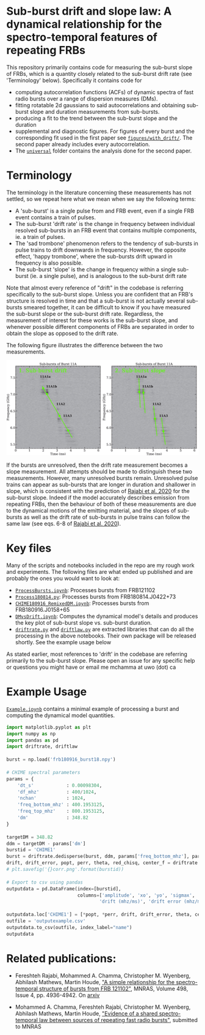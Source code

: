 # Sub-burst drift and slope law: A dynamical relationship for the spectro-temporal features of repeating FRBs

This repository primarily contains code for measuring the sub-burst slope of FRBs, which is a quantity closely related to the sub-burst drift rate (see 'Terminology' below). Specifically it contains code for

* computing autocorrelation functions (ACFs) of dynamic spectra of fast radio bursts over a range of dispersion measures (DMs).
* fitting rotatable 2d gaussians to said autocorrelations and obtaining sub-burst slope and duration measurements from sub-bursts.
* producing a fit to the trend between the sub-burst slope and the duration
* supplemental and diagnostic figures. For figures of every burst and the corresponding fit used in the first paper see [`figures/with_drift/`](https://github.com/mef51/sadtrombone/tree/master/figures/with_drift). The second paper already includes every autocorrelation.
* The [`universal`](https://github.com/mef51/sadtrombone/tree/master/universal) folder contains the analysis done for the second paper.

# Terminology

The terminology in the literature concerning these measurements has not settled, so we repeat here what we mean when we say the following terms:

* A 'sub-burst' is a single pulse from and FRB event, even if a single FRB event contains a train of pulses.
* The sub-burst 'drift rate' is the change in frequency between individual resolved sub-bursts in an FRB event that contains multiple components, ie. a train of pulses.
* The 'sad trombone' phenomenon refers to the tendency of sub-bursts in pulse trains to drift downwards in frequency. However, the opposite effect, 'happy trombone', where the sub-bursts drift upward in frequency is also possible.
* The sub-burst 'slope' is the change in frequency within a single sub-burst (ie. a single pulse), and is analogous to the sub-burst drift rate

Note that almost every reference of "drift" in the codebase is referring specifically to the sub-burst slope. Unless you are confident that an FRB's structure is resolved in time and that a sub-burst is not actually several sub-bursts smeared together, it can be difficult to know if you have measured the sub-burst slope or the sub-burst drift rate. Regardless, the measurement of interest for these works is the sub-burst slope, and whenever possible different components of FRBs are separated in order to obtain the slope as opposed to the drift rate.

The following figure illustrates the difference between the two measurements.

![measurement diagram](figures/measurements_fig.png)

If the bursts are unresolved, then the drift rate measurement becomes a slope measurement. All attempts should be made to distinguish these two measurements. However, many unresolved bursts remain. Unresolved pulse trains can appear as sub-bursts that are longer in duration and shallower in slope, which is consistent with the prediction of [Rajabi et al. 2020](https://arxiv.org/abs/2008.02395) for the sub-burst slope. Indeed if the model accurately describes emission from repeating FRBs, then the behaviour of both of these measurements are due to the dynamical motions of the emitting material, and the slopes of sub-bursts as well as the drift rate of sub-bursts in pulse trains can follow the same law (see eqs. 6-8 of [Rajabi et al. 2020](https://arxiv.org/abs/2008.02395)).

# Key files

Many of the scripts and notebooks included in the repo are my rough work and experiments.
The following files are what ended up published and are probably the ones you would want to look at:

* [`ProcessBursts.ipynb`](https://github.com/mef51/sadtrombone/blob/master/ProcessBursts.ipynb): Processes bursts from FRB121102
* [`Process180814.py`](https://github.com/mef51/sadtrombone/blob/master/universal/Process180814.py): Processes bursts from FRB180814.J0422+73
* [`CHIME180916_RemixedDM.ipynb`](https://github.com/mef51/sadtrombone/blob/master/universal/CHIME180916_RemixedDM.ipynb): Processes bursts from FRB180916.J0158+65
* [`DMvsDrift.ipynb`](https://github.com/mef51/sadtrombone/blob/master/DMvsDrift.ipynb): Computes the dynamical model's details and produces the key plot of sub-burst slope vs. sub-burst duration.
* [`driftrate.py`](https://github.com/mef51/sadtrombone/blob/master/example/driftrate.py) and [`driftlaw.py`](https://github.com/mef51/sadtrombone/blob/master/example/driftlaw.py) are extracted libraries that can do all the processing in the above notebooks. Their own package will be released shortly. See the example usage below

As stated earlier, most references to 'drift' in the codebase are referring primarily to the sub-burst slope.
Please open an issue for any specific help or questions you might have or email me mchamma at uwo (dot) ca

# Example Usage

[`Example.ipynb`](https://github.com/mef51/sadtrombone/blob/master/example/Example.ipynb) contains a minimal example of processing a burst and computing the dynamical model quantities.

```python
import matplotlib.pyplot as plt
import numpy as np
import pandas as pd
import driftrate, driftlaw

burst = np.load('frb180916_burst18.npy')

# CHIME spectral parameters
params = {
    'dt_s'            : 0.00098304,
    'df_mhz'          : 400/1024,
    'nchan'           : 1024,
    'freq_bottom_mhz' : 400.1953125,
    'freq_top_mhz'    : 800.1953125,
    'dm'              : 348.82
}

targetDM = 348.82
ddm = targetDM - params['dm']
burstid = 'CHIME1'
burst = driftrate.dedisperse(burst, ddm, params['freq_bottom_mhz'], params['df_mhz'], params['dt_s']*1000)
drift, drift_error, popt, perr, theta, red_chisq, center_f = driftrate.processBurst(burst, burstid, params['df_mhz'], params['dt_s']*1000, params['freq_bottom_mhz'], p0=[])
# plt.savefig('{}corr.png'.format(burstid))

# Export to csv using pandas
outputdata = pd.DataFrame(index=[burstid],
                          columns=['amplitude', 'xo', 'yo', 'sigmax', 'sigmay', 'theta', 'amp_error', 'xo_error', 'yo_error', 'sigmax_error', 'sigmay_error', 'angle_error',
                                  'drift (mhz/ms)', 'drift error (mhz/ms)', 'angle', 'center_f', 'red_chisq', 'time_res', 'freq_res'])

outputdata.loc['CHIME1'] = [*popt, *perr, drift, drift_error, theta, center_f, red_chisq, params['dt_s'], params['df_mhz']]
outfile = 'outputexample.csv'
outputdata.to_csv(outfile, index_label="name")
outputdata
```



# Related publications:

 * Fereshteh Rajabi, Mohammed A. Chamma, Christopher M. Wyenberg, Abhilash Mathews, Martin Houde, ["A simple relationship for the spectro-temporal structure of bursts from FRB 121102"](https://academic.oup.com/mnras/article-abstract/498/4/4936/5903289), MNRAS, Volume 498, Issue 4, pp. 4936-4942. On [arxiv](https://arxiv.org/abs/2008.02395)


 * Mohammed A. Chamma, Fereshteh Rajabi, Christopher M. Wyenberg, Abhilash Mathews, Martin Houde, ["Evidence of a shared spectro-temporal law between sources of repeating fast radio bursts"](https://arxiv.org/abs/2010.14041), submitted to MNRAS



